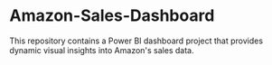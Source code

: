 # Amazon-Sales-Dashboard
This repository contains a Power BI dashboard project that provides dynamic visual insights into Amazon's sales data.
